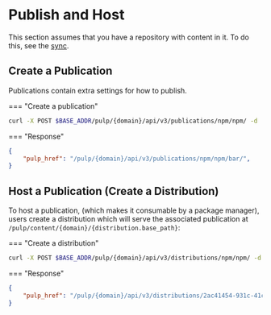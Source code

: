 # Publish and Host

This section assumes that you have a repository with content in it. To do this, see the
[sync](site:/pulp_npm/docs/user/guides/sync.md).

## Create a Publication

Publications contain extra settings for how to publish.

=== "Create a publication"
```bash
curl -X POST $BASE_ADDR/pulp/{domain}/api/v3/publications/npm/npm/ -d '{"name": "bar"}' -H 'Content-Type: application/json'
```

=== "Response"
```json
{
    "pulp_href": "/pulp/{domain}/api/v3/publications/npm/npm/bar/",
}
```

## Host a Publication (Create a Distribution)

To host a publication, (which makes it consumable by a package manager),
users create a distribution which will serve the associated publication 
at `/pulp/content/{domain}/{distribution.base_path}`:

=== "Create a distribution"
```bash
curl -X POST $BASE_ADDR/pulp/{domain}/api/v3/distributions/npm/npm/ -d '{"name": "baz", "base_path": "foo", "publication": "$BASE_ADDR/publications/5fcb3a98-1bd1-445f-af94-801a1d563b9f/"}' -H 'Content-Type: application/json'
```

=== "Response"
```json
{
    "pulp_href": "/pulp/{domain}/api/v3/distributions/2ac41454-931c-41c7-89eb-a9d11e19b02a/",
}
```
